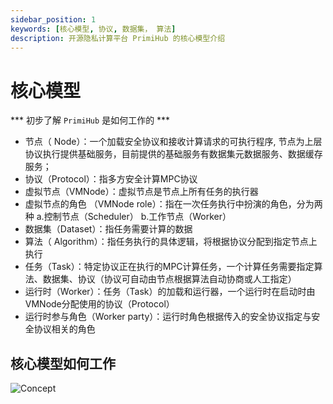 ```yaml
---
sidebar_position: 1
keywords: [核心模型, 协议, 数据集， 算法]
description: 开源隐私计算平台 PrimiHub 的核心模型介绍
---
```


# 核心模型

*** 初步了解 `PrimiHub` 是如何工作的 ***

- 节点（ Node）：一个加载安全协议和接收计算请求的可执行程序, 节点为上层协议执行提供基础服务，目前提供的基础服务有数据集元数据服务、数据缓存服务；
- 协议（Protocol）：指多方安全计算MPC协议
- 虚拟节点（VMNode）：虚拟节点是节点上所有任务的执行器
- 虚拟节点的角色 （VMNode role）：指在一次任务执行中扮演的角色，分为两种 a.控制节点（Scheduler） b.工作节点（Worker）
- 数据集（Dataset）：指任务需要计算的数据
- 算法（ Algorithm）：指任务执行的具体逻辑，将根据协议分配到指定节点上执行
- 任务（Task）：特定协议正在执行的MPC计算任务，一个计算任务需要指定算法、数据集、协议（协议可自动由节点根据算法自动协商或人工指定）
- 运行时（Worker）：任务（Task）的加载和运行器，一个运行时在启动时由VMNode分配使用的协议（Protocol）
- 运行时参与角色（Worker party）：运行时角色根据传入的安全协议指定与安全协议相关的角色

## 核心模型如何工作

![Concept](./core-concept-top.jpg)
